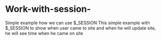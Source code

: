 # Work-with-session-
Simple example how we can use $_SESSION
This simple example with $_SESSION to show when user came to site and when he will update site, he will see time when he came on site  

